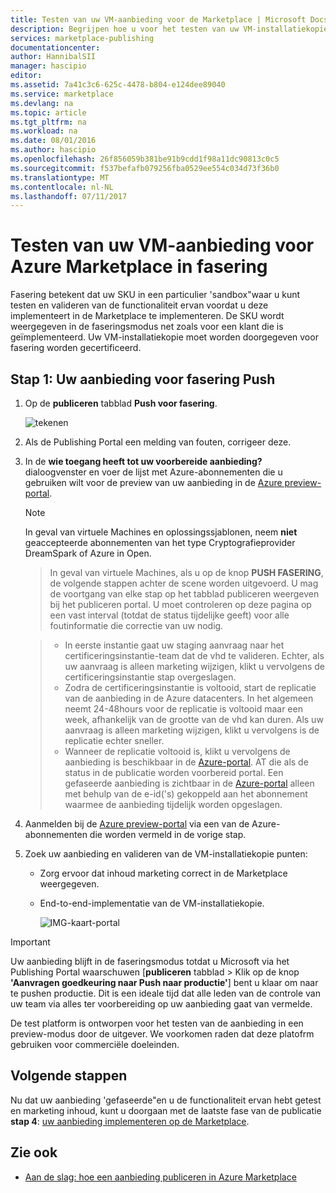 ```yaml
---
title: Testen van uw VM-aanbieding voor de Marketplace | Microsoft Docs
description: Begrijpen hoe u voor het testen van uw VM-installatiekopie voor Azure Marketplace.
services: marketplace-publishing
documentationcenter: 
author: HannibalSII
manager: hascipio
editor: 
ms.assetid: 7a41c3c6-625c-4478-b804-e124dee89040
ms.service: marketplace
ms.devlang: na
ms.topic: article
ms.tgt_pltfrm: na
ms.workload: na
ms.date: 08/01/2016
ms.author: hascipio
ms.openlocfilehash: 26f856059b381be91b9cdd1f98a11dc90813c0c5
ms.sourcegitcommit: f537befafb079256fba0529ee554c034d73f36b0
ms.translationtype: MT
ms.contentlocale: nl-NL
ms.lasthandoff: 07/11/2017
---
```

# <a name="test-your-vm-offer-for-the-azure-marketplace-in-staging"></a>Testen van uw VM-aanbieding voor Azure Marketplace in fasering
Fasering betekent dat uw SKU in een particulier 'sandbox"waar u kunt testen en valideren van de functionaliteit ervan voordat u deze implementeert in de Marketplace te implementeren. De SKU wordt weergegeven in de faseringsmodus net zoals voor een klant die is geïmplementeerd. Uw VM-installatiekopie moet worden doorgegeven voor fasering worden gecertificeerd.

## <a name="step-1-push-your-offer-to-staging"></a>Stap 1: Uw aanbieding voor fasering Push
1. Op de **publiceren** tabblad **Push voor fasering**.
   
    ![tekenen](media/marketplace-publishing-vm-image-test-in-staging/vm-image-push-to-staging.png)
2. Als de Publishing Portal een melding van fouten, corrigeer deze.
3. In de **wie toegang heeft tot uw voorbereide aanbieding?** dialoogvenster en voer de lijst met Azure-abonnementen die u gebruiken wilt voor de preview van uw aanbieding in de [Azure preview-portal](https://portal.azure.com).
   
   > [!NOTE]
   > In geval van virtuele Machines en oplossingssjablonen, neem **niet** geaccepteerde abonnementen van het type Cryptografieprovider DreamSpark of Azure in Open.
   > 
   > 

    > In geval van virtuele Machines, als u op de knop **PUSH FASERING**, de volgende stappen achter de scene worden uitgevoerd. U mag de voortgang van elke stap op het tabblad publiceren weergeven bij het publiceren portal. U moet controleren op deze pagina op een vast interval (totdat de status tijdelijke geeft) voor alle foutinformatie die correctie van uw nodig.

    > - In eerste instantie gaat uw staging aanvraag naar het certificeringsinstantie-team dat de vhd te valideren. Echter, als uw aanvraag is alleen marketing wijzigen, klikt u vervolgens de certificeringsinstantie stap overgeslagen.
    > - Zodra de certificeringsinstantie is voltooid, start de replicatie van de aanbieding in de Azure datacenters. In het algemeen neemt 24-48hours voor de replicatie is voltooid maar een week, afhankelijk van de grootte van de vhd kan duren. Als uw aanvraag is alleen marketing wijzigen, klikt u vervolgens is de replicatie echter sneller.
    > - Wanneer de replicatie voltooid is, klikt u vervolgens de aanbieding is beschikbaar in de [Azure-portal](http:/portal.azure.com). AT die als de status in de publicatie worden voorbereid portal. Een gefaseerde aanbieding is zichtbaar in de [Azure-portal](http:/portal.azure.com) alleen met behulp van de e-id('s) gekoppeld aan het abonnement waarmee de aanbieding tijdelijk worden opgeslagen.

1. Aanmelden bij de [Azure preview-portal](https://portal.azure.com) via een van de Azure-abonnementen die worden vermeld in de vorige stap.
2. Zoek uw aanbieding en valideren van de VM-installatiekopie punten:
   
   * Zorg ervoor dat inhoud marketing correct in de Marketplace weergegeven.
   * End-to-end-implementatie van de VM-installatiekopie.
     
      ![IMG-kaart-portal](media/marketplace-publishing-push-to-staging/pubportal-mapping-azure-portal.jpg)

> [!IMPORTANT]
> Uw aanbieding blijft in de faseringsmodus totdat u Microsoft via het Publishing Portal waarschuwen [**publiceren** tabblad > Klik op de knop **'Aanvragen goedkeuring naar Push naar productie'**] bent u klaar om naar te pushen productie. Dit is een ideale tijd dat alle leden van de controle van uw team via alles ter voorbereiding op uw aanbieding gaat van vermelde.
> 
> De test platform is ontworpen voor het testen van de aanbieding in een preview-modus door de uitgever. We voorkomen raden dat deze platofrm gebruiken voor commerciële doeleinden.
> 
> 

## <a name="next-steps"></a>Volgende stappen
Nu dat uw aanbieding 'gefaseerde"en u de functionaliteit ervan hebt getest en marketing inhoud, kunt u doorgaan met de laatste fase van de publicatie **stap 4**: [uw aanbieding implementeren op de Marketplace](marketplace-publishing-push-to-production.md).

## <a name="see-also"></a>Zie ook
* [Aan de slag: hoe een aanbieding publiceren in Azure Marketplace](marketplace-publishing-getting-started.md)

